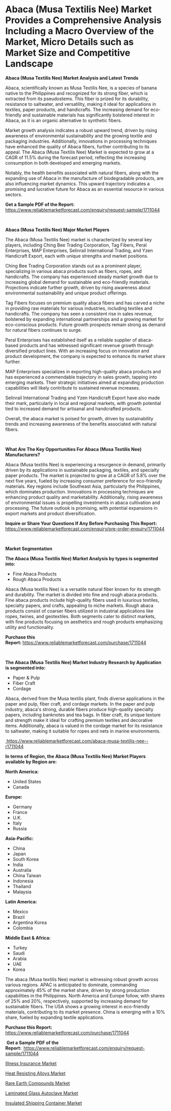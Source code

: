 <p><h1>Abaca (Musa Textilis Nee) Market Provides a Comprehensive Analysis Including a Macro Overview of the Market, Micro Details such as Market Size and Competitive Landscape</h1></p><p><strong>Abaca (Musa Textilis Nee) Market Analysis and Latest Trends</strong></p>
<p><p>Abaca, scientifically known as Musa Textilis Nee, is a species of banana native to the Philippines and recognized for its strong fiber, which is extracted from its pseudostems. This fiber is prized for its durability, resistance to saltwater, and versatility, making it ideal for applications in textiles, paper products, and handicrafts. The increasing demand for eco-friendly and sustainable materials has significantly bolstered interest in Abaca, as it is an organic alternative to synthetic fibers.</p><p>Market growth analysis indicates a robust upward trend, driven by rising awareness of environmental sustainability and the growing textile and packaging industries. Additionally, innovations in processing techniques have enhanced the quality of Abaca fibers, further contributing to its appeal. The Abaca (Musa Textilis Nee) Market is expected to grow at a CAGR of 11.5% during the forecast period, reflecting the increasing consumption in both developed and emerging markets.</p><p>Notably, the health benefits associated with natural fibers, along with the expanding use of Abaca in the manufacture of biodegradable products, are also influencing market dynamics. This upward trajectory indicates a promising and lucrative future for Abaca as an essential resource in various sectors.</p></p>
<p><strong>Get a Sample PDF of the Report:&nbsp;</strong> <a href="https://www.reliablemarketforecast.com/enquiry/request-sample/1711044?utm_campaign=1169&utm_medium=2&utm_source=Github&utm_content=ia&utm_term=27032025&utm_id=abaca-musa-textilis-nee">https://www.reliablemarketforecast.com/enquiry/request-sample/1711044</a></p>
<p>&nbsp;</p>
<p><strong>Abaca (Musa Textilis Nee) Major Market Players</strong></p>
<p><p>The Abaca (Musa Textilis Nee) market is characterized by several key players, including Ching Bee Trading Corporation, Tag Fibers, Peral Enterprises, MAP Enterprises, Selinrail International Trading, and Yzen Handicraft Export, each with unique strengths and market positions.</p><p>Ching Bee Trading Corporation stands out as a prominent player, specializing in various abaca products such as fibers, ropes, and handicrafts. The company has experienced steady market growth due to increasing global demand for sustainable and eco-friendly materials. Projections indicate further growth, driven by rising awareness about environmental sustainability and unique product offerings.</p><p>Tag Fibers focuses on premium quality abaca fibers and has carved a niche in providing raw materials for various industries, including textiles and handicrafts. The company has seen a consistent rise in sales revenue, bolstered by expanding international partnerships and a growing market for eco-conscious products. Future growth prospects remain strong as demand for natural fibers continues to surge.</p><p>Peral Enterprises has established itself as a reliable supplier of abaca-based products and has witnessed significant revenue growth through diversified product lines. With an increasing focus on innovation and product development, the company is expected to enhance its market share further.</p><p>MAP Enterprises specializes in exporting high-quality abaca products and has experienced a commendable trajectory in sales growth, tapping into emerging markets. Their strategic initiatives aimed at expanding production capabilities will likely contribute to sustained revenue increases.</p><p>Selinrail International Trading and Yzen Handicraft Export have also made their mark, particularly in local and regional markets, with growth potential tied to increased demand for artisanal and handcrafted products.</p><p>Overall, the abaca market is poised for growth, driven by sustainability trends and increasing awareness of the benefits associated with natural fibers.</p></p>
<p>&nbsp;</p>
<p><strong>What Are The Key Opportunities For Abaca (Musa Textilis Nee) Manufacturers?</strong></p>
<p><p>Abaca (Musa textilis Nee) is experiencing a resurgence in demand, primarily driven by its applications in sustainable packaging, textiles, and specialty paper products. The market is projected to grow at a CAGR of 5.8% over the next five years, fueled by increasing consumer preference for eco-friendly materials. Key regions include Southeast Asia, particularly the Philippines, which dominates production. Innovations in processing techniques are enhancing product quality and marketability. Additionally, rising awareness of environmental issues is propelling investments in abaca cultivation and processing. The future outlook is promising, with potential expansions in export markets and product diversification.</p></p>
<p><strong>Inquire or Share Your Questions If Any Before Purchasing This Report:</strong> <a href="https://www.reliablemarketforecast.com/enquiry/pre-order-enquiry/1711044?utm_campaign=1169&utm_medium=2&utm_source=Github&utm_content=ia&utm_term=27032025&utm_id=abaca-musa-textilis-nee">https://www.reliablemarketforecast.com/enquiry/pre-order-enquiry/1711044</a></p>
<p>&nbsp;</p>
<p><strong>Market Segmentation</strong></p>
<p><strong>The Abaca (Musa Textilis Nee) Market Analysis by types is segmented into:</strong></p>
<p><ul><li>Fine Abaca Products</li><li>Rough Abaca Products</li></ul></p>
<p><p>Abaca (Musa textilis Nee) is a versatile natural fiber known for its strength and durability. The market is divided into fine and rough abaca products. Fine abaca products include high-quality fibers used in luxurious textiles, specialty papers, and crafts, appealing to niche markets. Rough abaca products consist of coarser fibers utilized in industrial applications like ropes, twines, and geotextiles. Both segments cater to distinct markets, with fine products focusing on aesthetics and rough products emphasizing utility and functionality.</p></p>
<p><strong>Purchase this Report:&nbsp;</strong><a href="https://www.reliablemarketforecast.com/purchase/1711044?utm_campaign=1169&utm_medium=2&utm_source=Github&utm_content=ia&utm_term=27032025&utm_id=abaca-musa-textilis-nee">https://www.reliablemarketforecast.com/purchase/1711044</a></p>
<p>&nbsp;</p>
<p><strong>The Abaca (Musa Textilis Nee) Market Industry Research by Application is segmented into:</strong></p>
<p><ul><li>Paper & Pulp</li><li>Fiber Craft</li><li>Cordage</li></ul></p>
<p><p>Abaca, derived from the Musa textilis plant, finds diverse applications in the paper and pulp, fiber craft, and cordage markets. In the paper and pulp industry, abaca's strong, durable fibers produce high-quality specialty papers, including banknotes and tea bags. In fiber craft, its unique texture and strength make it ideal for crafting premium textiles and decorative items. Additionally, abaca is valued in the cordage market for its resistance to saltwater, making it suitable for ropes and nets in marine environments.</p></p>
<p><a href="https://www.reliablemarketforecast.com/abaca-musa-textilis-nee--r1711044?utm_campaign=1169&utm_medium=2&utm_source=Github&utm_content=ia&utm_term=27032025&utm_id=abaca-musa-textilis-nee">&nbsp;https://www.reliablemarketforecast.com/abaca-musa-textilis-nee--r1711044</a></p>
<p><strong>In terms of Region, the Abaca (Musa Textilis Nee) Market Players available by Region are:</strong></p>
<p>
    <p> <strong> North America: </strong>
        <ul>
            <li>United States</li>
            <li>Canada</li>
        </ul>
        </p> 
    <p> <strong> Europe: </strong>
        <ul>
            <li>Germany</li>
            <li>France</li>
            <li>U.K.</li>
            <li>Italy</li>
            <li>Russia</li>
        </ul>
        </p> 
    <p> <strong> Asia-Pacific: </strong>
        <ul>
            <li>China</li>
            <li>Japan</li>
            <li>South Korea</li>
            <li>India</li>
            <li>Australia</li>
            <li>China Taiwan</li>
            <li>Indonesia</li>
            <li>Thailand</li>
            <li>Malaysia</li>
        </ul>
        </p> 
    <p> <strong> Latin America: </strong>
        <ul>
            <li>Mexico</li>
            <li>Brazil</li>
            <li>Argentina Korea</li>
            <li>Colombia</li>
        </ul>
        </p> 
    <p> <strong> Middle East & Africa: </strong>
        <ul>
            <li>Turkey</li>
            <li>Saudi</li>
            <li>Arabia</li>
            <li>UAE</li>
            <li>Korea</li>
        </ul>
    </p>
    </p>
<p><p>The abaca (Musa textilis Nee) market is witnessing robust growth across various regions. APAC is anticipated to dominate, commanding approximately 45% of the market share, driven by strong production capabilities in the Philippines. North America and Europe follow, with shares of 25% and 20%, respectively, supported by increasing demand for sustainable fibers. The USA shows a growing interest in eco-friendly materials, contributing to its market presence. China is emerging with a 10% share, fueled by expanding textile applications.</p></p>
<p><strong>Purchase this Report: </strong><a href="https://www.reliablemarketforecast.com/purchase/1711044?utm_campaign=1169&utm_medium=2&utm_source=Github&utm_content=ia&utm_term=27032025&utm_id=abaca-musa-textilis-nee">https://www.reliablemarketforecast.com/purchase/1711044</a></p>
<p>&nbsp;<strong>Get a Sample PDF of the Report:&nbsp;&nbsp;</strong><a href="https://www.reliablemarketforecast.com/enquiry/request-sample/1711044?utm_campaign=1169&utm_medium=2&utm_source=Github&utm_content=ia&utm_term=27032025&utm_id=abaca-musa-textilis-nee">https://www.reliablemarketforecast.com/enquiry/request-sample/1711044</a></p>
<p><strong></strong></p>
<p><p><a href="https://github.com/geyangvayora/Market-Research-Report-List-1/blob/main/illness-insurance-market.md?utm_campaign=1169&utm_medium=2&utm_source=Github&utm_content=ia&utm_term=27032025&utm_id=abaca-musa-textilis-nee">Illness Insurance Market</a></p><p><a href="https://github.com/beroxiluwaya/Market-Research-Report-List-1/blob/main/heat-resisting-alloys-market.md?utm_campaign=1169&utm_medium=2&utm_source=Github&utm_content=ia&utm_term=27032025&utm_id=abaca-musa-textilis-nee">Heat Resisting Alloys Market</a></p><p><a href="https://github.com/bulkagumanvv/Market-Research-Report-List-1/blob/main/rare-earth-compounds-market.md?utm_campaign=1169&utm_medium=2&utm_source=Github&utm_content=ia&utm_term=27032025&utm_id=abaca-musa-textilis-nee">Rare Earth Compounds Market</a></p><p><a href="https://github.com/saklpelzami95/Market-Research-Report-List-1/blob/main/laminated-glass-autoclave-market.md?utm_campaign=1169&utm_medium=2&utm_source=Github&utm_content=ia&utm_term=27032025&utm_id=abaca-musa-textilis-nee">Laminated Glass Autoclave Market</a></p><p><a href="https://github.com/genayziben/Market-Research-Report-List-1/blob/main/insulated-shipping-container-market.md?utm_campaign=1169&utm_medium=2&utm_source=Github&utm_content=ia&utm_term=27032025&utm_id=abaca-musa-textilis-nee">Insulated Shipping Container Market</a></p></p>